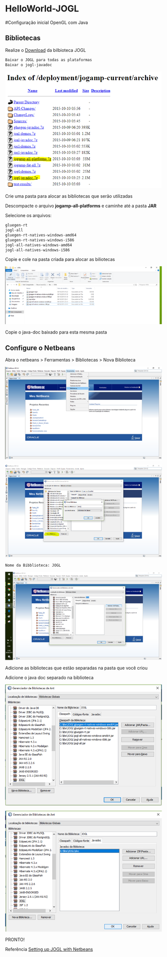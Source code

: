 # HelloWorld-JOGL

#Configuração inicial OpenGL com Java

## Bibliotecas
Realize o [Download](
http://jogamp.org/deployment/jogamp-current/archive/) da bilbioteca JOGL

````
Baixar o JOGL para todas as plataformas
Baixar o jogl-javadoc
````

![2-download](https://github.com/FelipeNasci/HelloWorld-JOGL/blob/master/images/2-download.PNG?raw=true)

Crie uma pasta para alocar as bibliotecas que serão utilizadas

Descompacte o arquivo **jogamp-all-platforms** e caminhe até a pasta **JAR**

Selecione os arquivos:  

````
gluegen-rt
jogl-all
gluegen-rt-natives-windows-amd64
gluegen-rt-natives-windows-i586
jogl-all-natives-windows-amd64
jogl-all-natives-windows-i586
````

Copie e cole na pasta criada para alocar as biliotecas

![3-libs](https://github.com/FelipeNasci/HelloWorld-JOGL/blob/master/images/3-llibs.PNG?raw=true)

Copie o java-doc baixado para esta mesma pasta

## Configure o Netbeans

Abra o netbeans > Ferramentas > Bibliotecas > Nova Biblioteca

![4-netbeans](https://github.com/FelipeNasci/HelloWorld-JOGL/blob/master/images/4-netbeans.png?raw=true)

![5-criar-libs](https://github.com/FelipeNasci/HelloWorld-JOGL/blob/master/images/5-criar-libs.PNG?raw=true)

````
Nome da Bibblioteca: JOGL
````

![6-add-libs](https://github.com/FelipeNasci/HelloWorld-JOGL/blob/master/images/6-add-libs.png?raw=true)

Adicione as bibliotecas que estão separadas na pasta que você criou

Adicione o java doc separado na biblioteca

![7-lib-add](https://github.com/FelipeNasci/HelloWorld-JOGL/blob/master/images/7-lib-add.PNG?raw=true)

![8-add-doc](https://github.com/FelipeNasci/HelloWorld-JOGL/blob/master/images/8-add-doc.PNG?raw=true)

PRONTO!

Referência
[Setting up JOGL with Netbeans](https://www.youtube.com/watch?v=eQbgJQozAEc)
